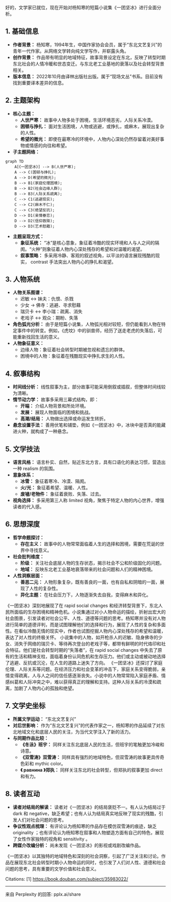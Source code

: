 好的，文学家已就位，现在开始对杨知寒的短篇小说集《一团坚冰》进行全面分析。

## 1. 基础信息

*   **作者背景：** 杨知寒，1994年生，中国作家协会会员，属于“东北文艺复兴”的青年一代作家。从网络文学转向纯文学写作，并崭露头角。
*   **创作背景：** 作品带有明显的地域特征，故事背景设定在东北，反映了转型时期东北社会的人情冷暖和世态变迁。与东北老工业基地的衰落以及社会转型背景相关。
*   **版本信息：** 2022年10月由译林出版社出版。属于“现场文丛”书系。目前没有找到重要译本差异的信息。

## 2. 主题架构

*   **核心主题：**
    *   **人世严寒：** 故事中人物多处于困境，生活环境恶劣，人际关系冷漠。
    *   **困顿与挣扎：** 面对生活困境，人物或逃避，或挣扎，或麻木，展现出复杂的人性。
    *   **希望的微光：** 即使在最寒冷的环境中，人物内心深处仍然存留着对美好事物或情感的向往和希望。
*   **子主题网络：**

```mermaid
graph TD
    A[《一团坚冰》] --> B(人世严寒);
    A --> C(困顿与挣扎);
    A --> D(希望的微光);
    B --> B1(家庭伦理困境);
    B --> B2(社会边缘人群);
    B --> B3(人际关系疏离);
    C --> C1(逃避现实);
    C --> C2(麻木不仁);
    C --> C3(绝望反抗);
    D --> D1(亲情眷恋);
    D --> D2(信仰救赎);
    D --> D3(艺术慰藉);
```

*   **主题呈现方式：**
    *   **象征系统：** “冰”是核心意象，象征着冷酷的现实环境和人与人之间的隔阂。“火种”则象征着人物内心深处残存的希望和对温暖的渴望。
    *   **叙事策略：** 多采用冷静、客观的叙述视角，以平淡的语言展现残酷的现实， contrast 手法突出人物内心的挣扎和渴望。

## 3. 人物系统

*   **人物关系图谱：**
    *   迟敏 ↔ 妹夫：仇恨、杀戮
    *   少女 → 佛寺：逃避、寻求慰藉
    *   瑞贝卡 ↔ 李小瑞：疏离、消失
    *   老戏子 ↔ 观众：期盼、失落
*   **角色弧光分析：** 由于是短篇小说集，人物弧光相对较短，但仍能看到人物在特定事件中的转变。例如，《虎坟》中的驯兽师，经历了送走老虎的失落后，可能重新找回生活的意义。
*   **人物象征意义：**
    *   边缘人物：象征着社会转型时期被忽视和遗忘的群体。
    *   困境中的人物：象征着在残酷现实中挣扎求生的人性。

## 4. 叙事结构

*   **时间线分析：** 线性叙事为主，部分故事可能采用倒叙或插叙，但整体时间线较为清晰。
*   **情节动力学：** 故事多采用三幕式结构，即：
    *   **开端：** 介绍人物背景和所处环境。
    *   **发展：** 展现人物面临的困境和挑战。
    *   **高潮/结局：** 人物做出选择或命运发生转折。
*   **悬念设置手法：** 善用伏笔和铺垫，例如《一团坚冰》中，冰块中是否真的能藏进火种，就构成了一种悬念。

## 5. 文学技法

*   **语言风格：** 语言朴实、自然，贴近东北方言，具有口语化的表达习惯，营造出一种 realism 的氛围。
*   **意象体系：**
    *   **冰雪：** 象征着寒冷、冷漠、隔阂。
    *   **火/光：** 象征着希望、温暖、人性。
    *   **废墟/老物件：** 象征着衰败、失落、过去。
*   **视角选择：** 多采用第三人称 limited 视角，聚焦于特定人物的内心世界，增强读者的代入感。

## 6. 思想深度

*   **哲学命题探讨：**
    *   **存在主义：** 故事中的人物常常面临着人生的选择和困境，需要在荒诞的世界中寻找意义。
*   **社会批判维度：**
    *   **阶级：** 关注社会底层人物的生存状态，揭示社会不公和阶级固化的问题。
    *   **地域：** 反映东北老工业基地衰落带来的社会问题和人们的精神困境。
*   **人性洞察层面：**
    *   **善恶二元：** 人物形象复杂，既有善良的一面，也有自私和阴暗的一面，展现了人性的复杂性。
    *   **异化主题：** 在社会压力下，人物逐渐失去自我，变得麻木和异化。

   《一团坚冰》深刻地展现了在 rapid social changes 和经济转型背景下，东北人民所面临的生存困境和精神危机。小说集通过对小人物命运的描绘，折射出宏大的社会图景，引发读者对社会公平、人性、道德等问题的思考。杨知寒并没有对人物进行简单的道德评判，而是试图理解他们的选择和行为，展现了人性的复杂和多面性。在看似冷酷无情的现实中，作者也试图挖掘人物内心深处残存的希望和温暖，表达了对人性的终极关怀。
    小说集中的人物，如开枪杀人的迟敏、隐身佛寺的少女、消失于网络的瑞贝卡、等待再次登台的老戏子等，都带有鲜明的时代烙印和社会特征。他们是社会转型时期的“失落者”，在 rapid social changes 中失去了原有的生活和精神支柱，面临着身份认同危机和生存压力。他们或主动或被动地选择了逃避、反抗或沉沦，在人生的道路上迷失了方向。
    《一团坚冰》还探讨了家庭伦理、人际关系等问题。在经济压力和社会变革的冲击下，家庭关系变得脆弱，亲情变得疏离，人与人之间的信任感逐渐丧失。小说中的人物常常陷入家庭矛盾、情感纠葛和人际冲突之中，难以获得真正的理解和支持。这种人际关系的冷漠和疏离，加剧了人物内心的孤独和绝望。

## 7. 文学史坐标

*   **所属文学运动：** “东北文艺复兴”
*   **对后世影响：** 作为“东北文艺复兴”的代表作家之一，杨知寒的作品延续了对东北地域文化和底层人民的关注，为当代文学注入了新的活力。
*   **与同期作品比较：**
    *   **《冬泳》班宇：** 同样关注东北底层人民的生活，但班宇的笔触更加冷峻和诗意。
    *   **《双雪涛》双雪涛：** 同样具有强烈的地域特色，但双雪涛的故事更具传奇色彩和 mythic color。
    *   **《 равнина 》郑执：** 同样关注东北的社会转型，但郑执的叙事更加 direct 和有力。

## 8. 读者互动

*   **读者对结局的解读：** 读者对《一团坚冰》的结局褒贬不一。有人认为结局过于 dark 和 negative，缺乏希望；也有人认为结局真实地反映了现实的残酷，引发人们对社会问题的思考。
*   **争议性观点梳理：** 有评论认为杨知寒的作品存在模仿双雪涛的痕迹，缺乏 originality ；也有评论认为杨知寒在叙事和人物塑造方面有自己的特色，展现了女性作家独特的视角和 sensitivity 。
*   **跨媒介改编分析：** 尚未发现《一团坚冰》的影视或戏剧改编作品。

《一团坚冰》以其独特的地域特色和深刻的社会洞察，引起了广泛关注和讨论。作品在展现东北社会转型时期小人物命运的同时，也引发了人们对人性、道德和社会问题的思考，具有重要的文学价值和社会意义。

Citations:
[1] https://book.douban.com/subject/35983022/

---
来自 Perplexity 的回答: pplx.ai/share